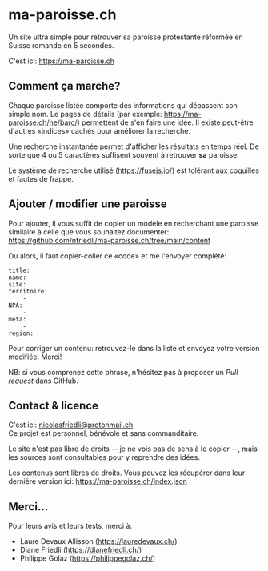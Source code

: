 # ma-paroisse.ch

Un site ultra simple pour retrouver sa paroisse protestante réformée en Suisse romande en 5 secondes.

C'est ici: https://ma-paroisse.ch

## Comment ça marche?

Chaque paroisse listée comporte des informations qui dépassent son simple nom. Le pages de détails (par exemple: https://ma-paroisse.ch/ne/barc/) permettent de s'en faire une idée. Il existe peut-être d'autres «indices» cachés pour améliorer la recherche.

Une recherche instantanée permet d'afficher les résultats en temps réel. De sorte que 4 ou 5 caractères suffisent souvent à retrouver **sa** paroisse.

Le système de recherche utilisé (https://fusejs.io/) est tolérant aux coquilles et fautes de frappe.

## Ajouter / modifier une paroisse

Pour ajouter, il vous suffit de copier un modèle en recherchant une paroisse similaire à celle que vous souhaitez documenter: https://github.com/nfriedli/ma-paroisse.ch/tree/main/content

Ou alors, il faut copier-coller ce «code» et me l'envoyer complété:

```
title: 
name: 
site: 
territoire:
    - 
NPA:
    - 
meta:
    - 
region: 
```

Pour corriger un contenu: retrouvez-le dans la liste et envoyez votre version modifiée. Merci!

NB: si vous comprenez cette phrase, n'hésitez pas à proposer un *Pull request* dans GitHub.

## Contact & licence

C'est ici: nicolasfriedli@protonmail.ch  
Ce projet est personnel, bénévole et sans commanditaire.

Le site n'est pas libre de droits -- je ne vois pas de sens à le copier --, mais les sources sont consultables pour y reprendre des idées.

Les contenus sont libres de droits. Vous pouvez les récupérer dans leur dernière version ici: https://ma-paroisse.ch/index.json


## Merci...

Pour leurs avis et leurs tests, merci à:

- Laure Devaux Allisson (https://lauredevaux.ch/)
- Diane Friedli (https://dianefriedli.ch/)
- Philippe Golaz (https://philippegolaz.ch/)
